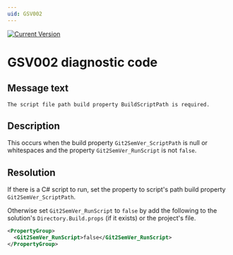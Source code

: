 ```yaml
---
uid: GSV002
---
```


[![Current Version](https://img.shields.io/nuget/v/NoeticTools.Git2SemVer.MSBuild?label=Git2SemVer.MSBuild)](https://www.nuget.org/packages/NoeticTools.Git2SemVer.MsBuild)


# GSV002 diagnostic code

## Message text

``The script file path build property BuildScriptPath is required.``

## Description

This occurs when the build property `Git2SemVer_ScriptPath` is null or whitespaces and the property `Git2SemVer_RunScript` is not `false`.

## Resolution

If there is a C# script to run, set the property to script's path build property `Git2SemVer_ScriptPath`.

Otherwise set `Git2SemVer_RunScript` to `false` by add the following
to the solution's `Directory.Build.props` (if it exists) or the project's file.

```xml
<PropertyGroup>
  <Git2SemVer_RunScript>false</Git2SemVer_RunScript>
</PropertyGroup>
```